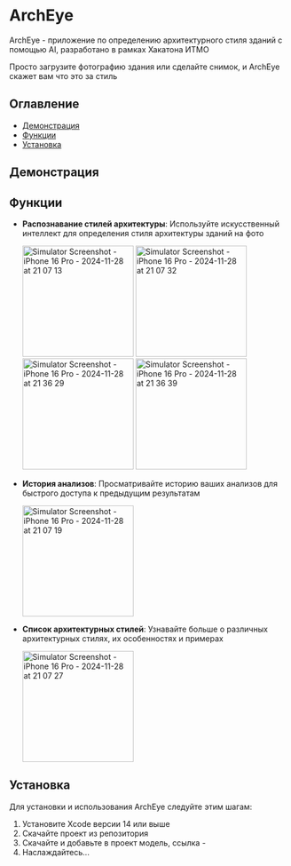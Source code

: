 # ArchEye
ArchEye - приложение по определению архитектурного стиля зданий с помощью AI, разработано в рамках Хакатона ИТМО

Просто загрузите фотографию здания или сделайте снимок, и ArchEye скажет вам что это за стиль

## Оглавление

- [Демонстрация](#демонстрация)
- [Функции](#функции)
- [Установка](#установка)

## Демонстрация 



## Функции

- **Распознавание стилей архитектуры**: Используйте искусственный интеллект для определения стиля архитектуры зданий на фото
  
  <img src="https://github.com/user-attachments/assets/fb688ee4-1225-44a8-a361-2d6feebebd71" alt="Simulator Screenshot - iPhone 16 Pro - 2024-11-28 at 21 07 13" width="200">

  <img src="https://github.com/user-attachments/assets/1adc1604-cde6-43dd-895c-21b1b6a7d41a" alt="Simulator Screenshot - iPhone 16 Pro - 2024-11-28 at 21 07 32" width="200">

  <img src="https://github.com/user-attachments/assets/1869a512-1c03-409e-b3b0-0eb23eb3fe6c" alt="Simulator Screenshot - iPhone 16 Pro - 2024-11-28 at 21 36 29" width="200">
  <img src="https://github.com/user-attachments/assets/01105a83-eed4-4563-892b-9e4fdc13de1c" alt="Simulator Screenshot - iPhone 16 Pro - 2024-11-28 at 21 36 39" width="200">

- **История анализов**: Просматривайте историю ваших анализов для быстрого доступа к предыдущим результатам

  <img src="https://github.com/user-attachments/assets/ff0c0126-5c70-417a-8587-06f16d43ea4b" alt="Simulator Screenshot - iPhone 16 Pro - 2024-11-28 at 21 07 19" width="200">

- **Список архитектурных стилей**: Узнавайте больше о различных архитектурных стилях, их особенностях и примерах

  <img src="https://github.com/user-attachments/assets/54b606b5-9306-4170-9a53-32a0e60bbc1c" alt="Simulator Screenshot - iPhone 16 Pro - 2024-11-28 at 21 07 27" width="200">


## Установка

Для установки и использования ArchEye следуйте этим шагам:

1. Установите Xcode версии 14 или выше
2. Скачайте проект из репозитория
3. Скачайте и добавьте в проект модель, ссылка -
4. Наслаждайтесь...
